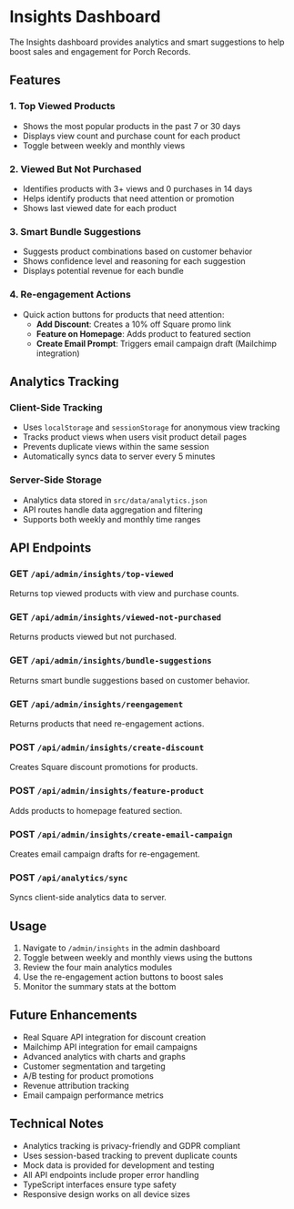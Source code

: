 # Insights Dashboard

The Insights dashboard provides analytics and smart suggestions to help boost sales and engagement for Porch Records.

## Features

### 1. Top Viewed Products
- Shows the most popular products in the past 7 or 30 days
- Displays view count and purchase count for each product
- Toggle between weekly and monthly views

### 2. Viewed But Not Purchased
- Identifies products with 3+ views and 0 purchases in 14 days
- Helps identify products that need attention or promotion
- Shows last viewed date for each product

### 3. Smart Bundle Suggestions
- Suggests product combinations based on customer behavior
- Shows confidence level and reasoning for each suggestion
- Displays potential revenue for each bundle

### 4. Re-engagement Actions
- Quick action buttons for products that need attention:
  - **Add Discount**: Creates a 10% off Square promo link
  - **Feature on Homepage**: Adds product to featured section
  - **Create Email Prompt**: Triggers email campaign draft (Mailchimp integration)

## Analytics Tracking

### Client-Side Tracking
- Uses `localStorage` and `sessionStorage` for anonymous view tracking
- Tracks product views when users visit product detail pages
- Prevents duplicate views within the same session
- Automatically syncs data to server every 5 minutes

### Server-Side Storage
- Analytics data stored in `src/data/analytics.json`
- API routes handle data aggregation and filtering
- Supports both weekly and monthly time ranges

## API Endpoints

### GET `/api/admin/insights/top-viewed`
Returns top viewed products with view and purchase counts.

### GET `/api/admin/insights/viewed-not-purchased`
Returns products viewed but not purchased.

### GET `/api/admin/insights/bundle-suggestions`
Returns smart bundle suggestions based on customer behavior.

### GET `/api/admin/insights/reengagement`
Returns products that need re-engagement actions.

### POST `/api/admin/insights/create-discount`
Creates Square discount promotions for products.

### POST `/api/admin/insights/feature-product`
Adds products to homepage featured section.

### POST `/api/admin/insights/create-email-campaign`
Creates email campaign drafts for re-engagement.

### POST `/api/analytics/sync`
Syncs client-side analytics data to server.

## Usage

1. Navigate to `/admin/insights` in the admin dashboard
2. Toggle between weekly and monthly views using the buttons
3. Review the four main analytics modules
4. Use the re-engagement action buttons to boost sales
5. Monitor the summary stats at the bottom

## Future Enhancements

- Real Square API integration for discount creation
- Mailchimp API integration for email campaigns
- Advanced analytics with charts and graphs
- Customer segmentation and targeting
- A/B testing for product promotions
- Revenue attribution tracking
- Email campaign performance metrics

## Technical Notes

- Analytics tracking is privacy-friendly and GDPR compliant
- Uses session-based tracking to prevent duplicate counts
- Mock data is provided for development and testing
- All API endpoints include proper error handling
- TypeScript interfaces ensure type safety
- Responsive design works on all device sizes 